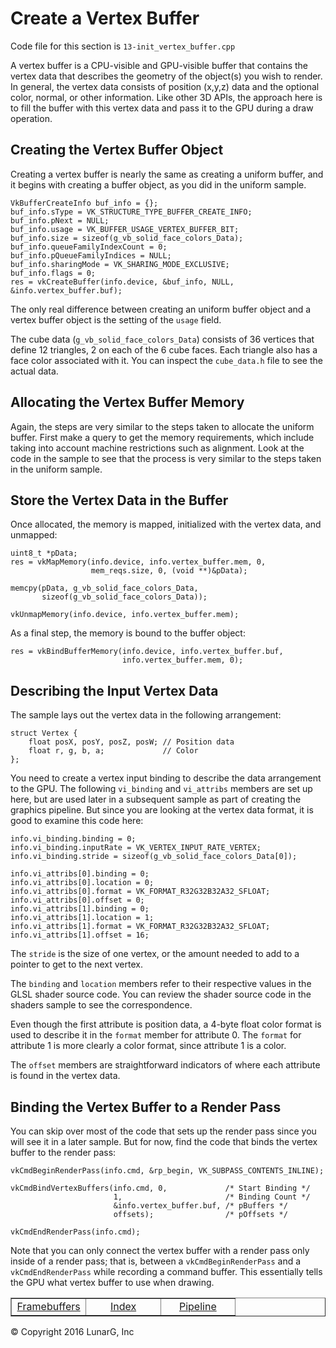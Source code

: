 # Create a Vertex Buffer

<link href="../css/lg_stylesheet.css" rel="stylesheet"></link>

Code file for this section is `13-init_vertex_buffer.cpp`

A vertex buffer is a CPU-visible and GPU-visible buffer
that contains the vertex data that describes
the geometry of the object(s) you wish to render.
In general, the vertex data consists of position (x,y,z) data and the optional
color, normal, or other information.
Like other 3D APIs, the approach here is to fill the buffer with this vertex data and pass
it to the GPU during a draw operation.

## Creating the Vertex Buffer Object

Creating a vertex buffer is nearly the same as creating a uniform buffer, and it begins
with creating a buffer object, as you did in the uniform sample.

    VkBufferCreateInfo buf_info = {};
    buf_info.sType = VK_STRUCTURE_TYPE_BUFFER_CREATE_INFO;
    buf_info.pNext = NULL;
    buf_info.usage = VK_BUFFER_USAGE_VERTEX_BUFFER_BIT;
    buf_info.size = sizeof(g_vb_solid_face_colors_Data);
    buf_info.queueFamilyIndexCount = 0;
    buf_info.pQueueFamilyIndices = NULL;
    buf_info.sharingMode = VK_SHARING_MODE_EXCLUSIVE;
    buf_info.flags = 0;
    res = vkCreateBuffer(info.device, &buf_info, NULL, &info.vertex_buffer.buf);

The only real difference between creating an uniform buffer object and a vertex buffer
object is the setting of the `usage` field.

The cube data (`g_vb_solid_face_colors_Data`) consists of 36 vertices that
define 12 triangles, 2 on each of the 6 cube faces.
Each triangle also has a face color associated with it.
You can inspect the `cube_data.h` file to see the actual data.

## Allocating the Vertex Buffer Memory

Again, the steps are very similar to the steps taken to allocate the uniform buffer.
First make a query to get the memory requirements, which include taking into
account machine restrictions such as alignment.
Look at the code in the sample to see that the process is very similar to the steps taken in the
uniform sample.

## Store the Vertex Data in the Buffer

Once allocated, the memory is mapped, initialized with the vertex data, and unmapped:

    uint8_t *pData;
    res = vkMapMemory(info.device, info.vertex_buffer.mem, 0,
                      mem_reqs.size, 0, (void **)&pData);

    memcpy(pData, g_vb_solid_face_colors_Data,
           sizeof(g_vb_solid_face_colors_Data));

    vkUnmapMemory(info.device, info.vertex_buffer.mem);

As a final step, the memory is bound to the buffer object:

    res = vkBindBufferMemory(info.device, info.vertex_buffer.buf,
                             info.vertex_buffer.mem, 0);

## Describing the Input Vertex Data

The sample lays out the vertex data in the following arrangement:

    struct Vertex {
        float posX, posY, posZ, posW; // Position data
        float r, g, b, a;             // Color
    };

You need to create a vertex input binding to describe the data arrangement to the GPU.
The following `vi_binding` and `vi_attribs` members are set up here, but
are used later in a subsequent sample as part of creating the graphics pipeline.
But since you are looking at the vertex data format, it is good to examine this
code here:

    info.vi_binding.binding = 0;
    info.vi_binding.inputRate = VK_VERTEX_INPUT_RATE_VERTEX;
    info.vi_binding.stride = sizeof(g_vb_solid_face_colors_Data[0]);

    info.vi_attribs[0].binding = 0;
    info.vi_attribs[0].location = 0;
    info.vi_attribs[0].format = VK_FORMAT_R32G32B32A32_SFLOAT;
    info.vi_attribs[0].offset = 0;
    info.vi_attribs[1].binding = 0;
    info.vi_attribs[1].location = 1;
    info.vi_attribs[1].format = VK_FORMAT_R32G32B32A32_SFLOAT;
    info.vi_attribs[1].offset = 16;

The `stride` is the size of one vertex, or the amount needed to add to a pointer to
get to the next vertex.

The `binding` and `location` members refer to their respective values in the GLSL
shader source code.
You can review the shader source code in the shaders sample to see the correspondence.

Even though the first attribute is position data, a 4-byte float color format
is used to describe it in the `format` member for attribute 0.
The `format` for attribute 1 is more clearly a color format, since attribute 1 is a color.

The `offset` members are straightforward indicators of where each attribute is found in the
vertex data.

## Binding the Vertex Buffer to a Render Pass

You can skip over most of the code that sets up the render pass
since you will see it in a later sample.
But for now, find the code that binds the vertex buffer to the render pass:

    vkCmdBeginRenderPass(info.cmd, &rp_begin, VK_SUBPASS_CONTENTS_INLINE);

    vkCmdBindVertexBuffers(info.cmd, 0,             /* Start Binding */
                           1,                       /* Binding Count */
                           &info.vertex_buffer.buf, /* pBuffers */
                           offsets);                /* pOffsets */

    vkCmdEndRenderPass(info.cmd);

Note that you can only connect the vertex buffer with a render pass only inside of
a render pass; that is, between a `vkCmdBeginRenderPass` and a `vkCmdEndRenderPass` while
recording a command buffer.
This essentially tells the GPU what vertex buffer to use when drawing.

<table border="1" width="100%">
    <tr>
        <td align="center" width="33%"><a href="12-init_frame_buffers.html" title="Prev">Framebuffers</a></td>
        <td align="center" width="33%"><a href="index.html" title="Index">Index</a></td>
        <td align="center" width="33%"><a href="14-init_pipeline.html" title="Next">Pipeline</a></td>
    </tr>
</table>
<footer>&copy; Copyright 2016 LunarG, Inc</footer>
